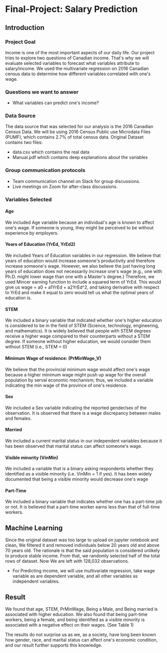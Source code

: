 # Final-Project: Salary Prediction
## Introduction

### Project Goal

Income is one of the most important aspects of our daily life. Our project tries to explore two questions of Canadian income. That's why we will evaluate selected variables to forecast what variables attribute to salary/income. We used the multivariate regression on 2016 Canadian census data to determine how different variables correlated with one's wage.

### Questions we want to answer
 - What variables can predict one's income?

### Data Source
The data source that was selected for our analysis is the 2016 Canadian Census Data. We will be using 2016 Census Public use Microdata Files (PUMF), which contains 2.7% of total census data.
Original Dataset contains two files: 
 - data.csv which contains the real data
 - Manual.pdf which contains deep explanations about the variables

### Group communication protocols
 - Team communication channel on Slack for group discussions.
 - Live meetings on Zoom for after-class discussions.

### Variables Selected
#### Age
We included Age variable because an individual's age is known to affect one's wage. If someone is young, they might be perceived to be without experience by employers.
#### Years of Education (YrEd, YrEd2)
We included Years of Education variables in our regression. We believe that years of education would increase someone's productivity and therefore increase someone's wage. However, we also believe the just having long years of education does not necessarily increase one's wage (e.g., one with Ph.D. might lower wage than one with a Master's degree.) Therefore, we used Mincer earning function to include a squared term of YrEd. This would give us wage = a0 + a1YrEd + a2YrEd^2, and taking derivative with respect to YrEd and make it equal to zero would tell us what the optimal years of education is.
#### STEM
We included a binary variable that indicated whether one's higher education is considered to be in the field of STEM (Science, technology, engineering, and mathematics). It is widely believed that people with STEM degrees receive a higher wage compared to their counterparts without a STEM degree. If someone without higher education, we would consider them without STEM (i.e., STEM = 0)
#### Minimum Wage of residence: (PrMinWage_V)
We believe that the provincial minimum wage would affect one's wage because a higher minimum wage might push up wage for the overall population by serval economic mechanism; thus, we included a variable indicating the min wage of the province of one's residence.
#### Sex
We included a Sex variable indicating the reported gender/sex of the observation. It is observed that there is a wage discrepancy between males and females.
#### Married
We included a current marital status in our independent variables because it has been observed that marital status can affect someone's wage.
#### Visible minority (VinMin)
We included a variable that is a binary asking respondents whether they identified as a visible minority (i.e. VinMin = 1 if yes). It has been widely documented that being a visible minority would decrease one's wage
#### Part-Time
We included a binary variable that indicates whether one has a part-time job or not. It is believed that a part-time worker earns less than that of full-time workers.


## Machine Learning
Since the original dataset was too large to upload on jupyter notebook and clean, We filtered it and removed individuals below 20 years old and above 70 years old. The rationale is that the said population is considered unlikely to produce stable income. From that, we randomly selected half of the total rows of dataset. Now We are left with 128,032 observations.
 - For Predicting income, we will use multivariate regression, take wage variable as are dependent variable, and all other variables as independent variables.


## Result
We found that age, STEM, PrMinWage, Being a Male, and Being married is associated with higher education. We also found that being part-time workers, being a female, and being identified as a visible minority is associated with a negative effect on their wages. (See Table 1)

The results do not surprise us as we, as a society, have long been known how gender, race, and marital status can affect one's economic condition, and our result further supports this knowledge.
